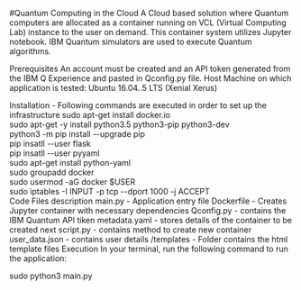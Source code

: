 #Quantum Computing in the Cloud
A Cloud based solution where Quantum computers are allocated as a container running on VCL (Virtual Computing Lab) instance to the user on demand. This container system utilizes Jupyter notebook. IBM Quantum simulators are used to execute Quantum algorithms.

Prerequisites
An account must be created and an API token generated from the IBM Q Experience and pasted in Qconfig.py file.
Host Machine on which application is tested: Ubuntu 16.04..5 LTS (Xenial Xerus)

Installation - Following commands are executed in order to set up the infrastructure
sudo apt-get install docker.io  
sudo apt-get -y install python3.5 python3-pip python3-dev  
python3 -m pip install --upgrade pip  
pip insatll --user flask  
pip insatll --user pyyaml  
sudo apt-get install python-yaml  
sudo groupadd docker  
sudo usermod -aG docker $USER  
sudo iptables -I INPUT -p tcp --dport 1000 -j ACCEPT  
Code Files description
main.py - Application entry file
Dockerfile - Creates Jupyter container with necessary dependencies
Qconfig.py - contains the IBM Quantum API tiken
metadata.yaml - stores details of the container to be created next
script.py - contains method to create new container
user_data.json - contains user details
/templates - Folder contains the html template files
Execution
In your terminal, run the following command to run the application:

sudo python3 main.py
